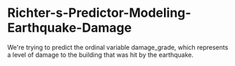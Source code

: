 # Richter-s-Predictor-Modeling-Earthquake-Damage
We're trying to predict the ordinal variable damage_grade, which represents a level of damage to the building that was hit by the earthquake.
